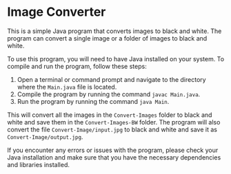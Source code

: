 # Image Converter

This is a simple Java program that converts images to black and white. The program can convert a single image or a folder of images to black and white.

To use this program, you will need to have Java installed on your system. To compile and run the program, follow these steps:

1. Open a terminal or command prompt and navigate to the directory where the `Main.java` file is located.
2. Compile the program by running the command `javac Main.java`.
3. Run the program by running the command `java Main`.

This will convert all the images in the `Convert-Images` folder to black and white and save them in the `Convert-Images-BW` folder. The program will also convert the file `Convert-Image/input.jpg` to black and white and save it as `Convert-Image/output.jpg`.

If you encounter any errors or issues with the program, please check your Java installation and make sure that you have the necessary dependencies and libraries installed.
